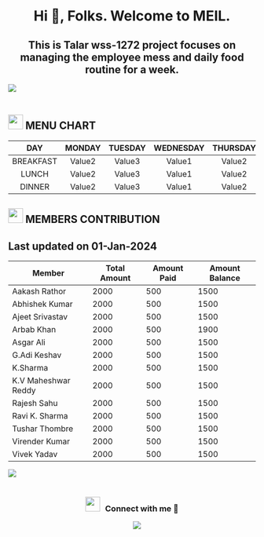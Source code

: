 <h1 align="center">Hi 👋, Folks. Welcome to MEIL. </h1>
<h2 align="center"> This is Talar wss-1272 project focuses on managing the employee mess and daily food routine for a week.</h2>

<img src="https://user-images.githubusercontent.com/73097560/115834477-dbab4500-a447-11eb-908a-139a6edaec5c.gif"><br><br>

## <img src="https://media.giphy.com/media/3o85g3loeiLcF26OZy/giphy.gif" width ="30"><b> MENU CHART</b>


| 	DAY	 | 	MONDAY	 | 	TUESDAY	 | 	WEDNESDAY | THURSDAY  |  FRIDAY    |	SATURDAY |  SUNDAY  | 
| 	:-----:	 | 	:-----:	 | 	:-----:	 | 	:-----:| 	:-----:	 | 	:-----:	| 	:-----:	 | 	:-----:	 | 
| 	BREAKFAST	| 	Value2	| 	Value3	   | 	Value1   | 	Value2|	Value3 | Value2  	| 	Value3	 |  
| 	LUNCH	| 	Value2	| 	Value3	   | 	Value1   | 	Value2|	Value3 | Value2  	| 	Value3	 |
| 	DINNER	| 	Value2	| 	Value3	   | 	Value1   | 	Value2|	Value3 | Value2  	| 	Value3	 | 


## <img src="https://media.giphy.com/media/xTiTnqUxyWbsAXq7Ju/giphy.gif" width ="30"><b> MEMBERS CONTRIBUTION </b>

## Last updated on 01-Jan-2024

| Member   | Total Amount | Amount Paid | Amount Balance |
|----------|--------------|-------------|-----------------|
| Aakash Rathor  | 2000         | 500         | 1500            |
| Abhishek Kumar | 2000         | 500        | 1500            |
| Ajeet Srivastav    | 2000         | 500         | 1500            |
| Arbab Khan   | 2000         | 500         | 1900            |
| Asgar Ali    | 2000         | 500         | 1500            |
| G.Adi Keshav   | 2000         | 500         | 1500            |
| K.Sharma | 2000         | 500         | 1500            |
| K.V Maheshwar Reddy| 2000         | 500         | 1500            |
| Rajesh Sahu   | 2000         | 500         | 1500            |
| Ravi K. Sharma    | 2000         | 500         | 1500            |
| Tushar Thombre   | 2000         | 500         | 1500            |
| Virender Kumar | 2000         | 500         | 1500            |
| Vivek Yadav    | 2000         | 500         | 1500            |

<img src="https://user-images.githubusercontent.com/73097560/115834477-dbab4500-a447-11eb-908a-139a6edaec5c.gif"><br><br>

<h3 align="center" > <img src="https://media.giphy.com/media/iY8CRBdQXODJSCERIr/giphy.gif" width="30" height="30" style="margin-right: 10px;">Connect with me 🤝 </h3>

<p align="center">

 <div align="center"  class="icons-social" style="margin-left: 10px;">
        <a style="margin-left: 10px;"  target="_blank" href="https://in.linkedin.com/in/arbabkhan579">
			<img src="https://img.icons8.com/doodle/40/000000/linkedin--v2.png"></a>
